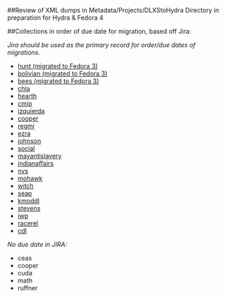 ##Review of XML dumps in Metadata/Projects/DLXStoHydra Directory in preparation for Hydra & Fedora 4

##Collections in order of due date for migration, based off Jira:

*Jira should be used as the primary record for order/due dates of migrations.*

- [hunt (migrated to Fedora 3)](Collections/Hunt.md)
- [bolivian (migrated to Fedora 3)](Collections/Bolivian.md)
- [bees (migrated to Fedora 3)](Collections/Bees.md)
- [chla](Collections/CHLA.md)
- [hearth](Collections/Hearth.md)
- [cmip](Collections/CMIP.md)
- [izquierda](Collections/Izquierda.md)
- [cooper](Collections/Cooper.md)
- [regmi](Collections/Regmi.md)
- [ezra](Collections/Ezra.md)
- [johnson](Collections/Johnson.md)
- [social](Collections/Social.md)
- [mayantislavery](Collections/Antislavery.md)
- [indianaffairs](Collections/IndianAffairs.md)
- [nys](Collections/NYS.md)
- [mohawk](Collections/Mohawk.md)
- [witch](Collections/Witch.md)
- [seap](Collections/SEAP.md)
- [kmoddl](Collections/Kmoddl.md)
- [stevens](Collections/Stevens.md)
- [iwp](Collections/IWP.md)
- [racerel](Collections/RaceRel.md)
- [cdl](Collections/CDL.md)

*No due date in JIRA:*
- ceas
- cooper
- cuda
- math
- ruffner
